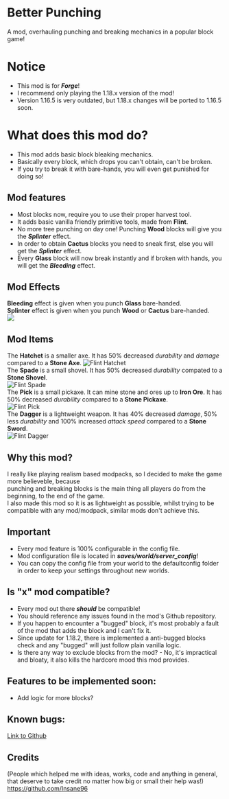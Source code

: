 # Better Punching
A mod, overhauling punching and breaking mechanics in a popular block game!

# Notice
* This mod is for ***Forge***!
* I recommend only playing the 1.18.x version of the mod!
* Version 1.16.5 is very outdated, but 1.18.x changes will be ported to 1.16.5 soon.

# What does this mod do?
* This mod adds basic block bleaking mechanics.
* Basically every block, which drops you can't obtain, can't be broken.
* If you try to break it with bare-hands, you will even get punished for doing so!

## Mod features
* Most blocks now, require you to use their proper harvest tool.
* It adds basic vanilla friendly primitive tools, made from **Flint**.
* No more tree punching on day one! Punching **Wood** blocks will give you the ***Splinter*** effect.
* In order to obtain **Cactus** blocks you need to sneak first, else you will get the ***Splinter*** effect.
* Every **Glass** block will now break instantly and if broken with hands, you will get the ***Bleeding*** effect.

## Mod Effects
**Bleeding** effect is given when you punch **Glass** bare-handed.  
**Splinter** effect is given when you punch **Wood** or **Cactus** bare-handed.  
![](https://i.ibb.co/Ss4PjWN/Mod-Effects.png "")

## Mod Items
The **Hatchet** is a smaller axe. It has 50% decreased *durability* and *damage* compared to a **Stone Axe**.
![Flint Hatchet](https://i.ibb.co/N1hdHGg/Flint-Hatchet.png "")  
The **Spade** is a small shovel. It has 50% decreased *durability* compated to a **Stone Shovel**.  
![Flint Spade](https://i.ibb.co/Js19x0g/Flint-Spade.png "")  
The **Pick** is a small pickaxe. It can mine stone and ores up to **Iron Ore**. It has 50% decreased *durability* compared to a **Stone Pickaxe**.  
![Flint Pick](https://i.ibb.co/L6krsTG/Flint-Pick.png "")  
The **Dagger** is a lightweight weapon. It has 40% decreased *damage*, 50% less *durability* and 100% increased *attack speed* compared to a **Stone Sword**.  
![Flint Dagger](https://i.ibb.co/PDMS5YW/Flint-Dagger.png "")

## Why this mod?
I really like playing realism based modpacks, so I decided to make the game more believeble, because  
punching and breaking blocks is the main thing all players do from the beginning, to the end of the game.  
I also made this mod so it is as lightweight as possible, whilst trying to be compatible with any mod/modpack, similar mods don't achieve this.

## Important
* Every mod feature is 100% configurable in the config file.
* Mod configuration file is located in ***saves/world/server_config***!
* You can copy the config file from your world to the defaultconfig folder in order to keep your settings throughout new worlds.

## Is "x" mod compatible?
* Every mod out there ***should*** be compatible!  
* You should reference any issues found in the mod's Github repository.
* If you happen to encounter a "bugged" block, it's most probably a fault of the mod that adds the block and I can't fix it.
* Since update for 1.18.2, there is implemented a anti-bugged blocks check and any "bugged" will just follow plain vanilla logic.  
* Is there any way to exclude blocks from the mod? - No, it's impractical and bloaty, it also kills the hardcore mood this mod provides.

## Features to be implemented soon:
* Add logic for more blocks?

## Known bugs: 
[Link to Github](https://github.com/Darkorg69/BetterPunching/issues)

## Credits
(People which helped me with ideas, works, code and anything in general, that deserve to take credit no matter how big or small their help was!)  
https://github.com/Insane96
